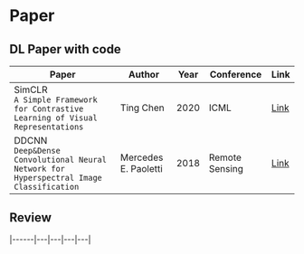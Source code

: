 # Paper  

## DL Paper with code 
   
|Paper|Author|Year|Conference|Link| 
|------|---|---|---|---|
|SimCLR <br/>`A Simple Framework for Contrastive Learning of Visual Representations`|Ting Chen|2020|ICML|[Link](https://arxiv.org/abs/2002.05709)|
|DDCNN <br/>`Deep&Dense Convolutional Neural Network for Hyperspectral Image Classification`|Mercedes E. Paoletti|2018|Remote Sensing|[Link](https://www.mdpi.com/2072-4292/10/9/1454)|
  
## Review
|------|---|---|---|---|
